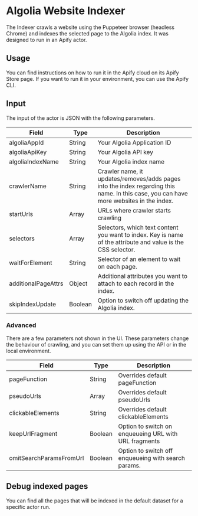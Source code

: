 # Algolia Website Indexer

The Indexer crawls a website using the Puppeteer browser (headless Chrome) and indexes the selected page to the Algolia index.
It was designed to run in an Apify actor.

## Usage

You can find instructions on how to run it in the Apify cloud on its Apify Store page.
If you want to run it in your environment, you can use the Apify CLI.

## Input

The input of the actor is JSON with the following parameters.

| Field | Type | Description |
| ----- | ---- | ----------- |
| algoliaAppId | String | Your Algolia Application ID |
| algoliaApiKey | String | Your Algolia API key |
| algoliaIndexName | String | Your Algolia index name  |
| crawlerName | String | Crawler name, it updates/removes/adds pages into the index regarding this name. In this case, you can have more websites in the index. |
| startUrls | Array | URLs where crawler starts crawling |
| selectors | Array | Selectors, which text content you want to index. Key is name of the attribute and value is the CSS selector.  |
| waitForElement | String | Selector of an element to wait on each page. |
| additionalPageAttrs | Object | Additional attributes you want to attach to each record in the index. |
| skipIndexUpdate | Boolean | Option to switch off updating the Algolia index. |

### Advanced

There are a few parameters not shown in the UI. These parameters change the behaviour of crawling, and you can set them up using the API or in the local environment.

| Field | Type | Description |
| ----- | ---- | ----------- |
| pageFunction | String | Overrides default pageFunction |
| pseudoUrls | Array | Overrides default pseudoUrls |
| clickableElements | String | Overrides default clickableElements |
| keepUrlFragment | Boolean | Option to switch on enqueueing URL with URL fragments |
| omitSearchParamsFromUrl | Boolean | Option to switch off enqueueing with search params. |

## Debug indexed pages

You can find all the pages that will be indexed in the default dataset for a specific actor run.
